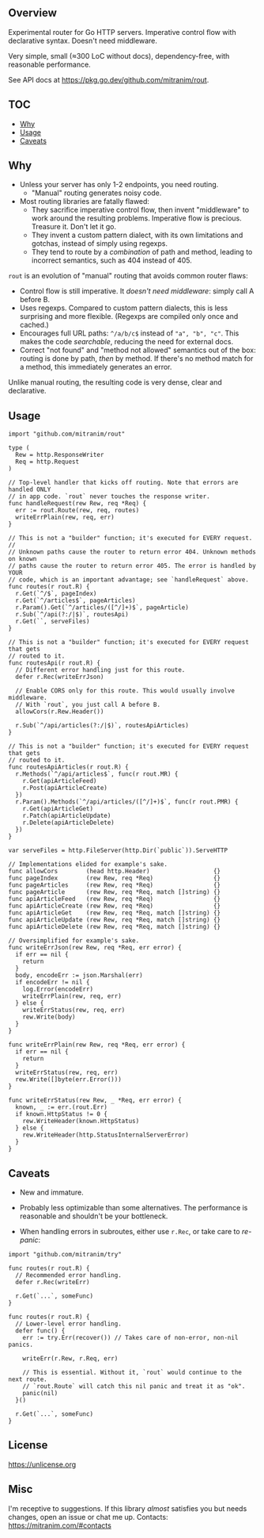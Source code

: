 ## Overview

Experimental router for Go HTTP servers. Imperative control flow with declarative syntax. Doesn't need middleware.

Very simple, small (≈300 LoC without docs), dependency-free, with reasonable performance.

See API docs at https://pkg.go.dev/github.com/mitranim/rout.

## TOC

* [Why](#why)
* [Usage](#usage)
* [Caveats](#caveats)

## Why

* Unless your server has only 1-2 endpoints, you need routing.
  * "Manual" routing generates noisy code.
* Most routing libraries are fatally flawed:
  * They sacrifice imperative control flow, then invent "middleware" to work around the resulting problems. Imperative flow is precious. Treasure it. Don't let it go.
  * They invent a custom pattern dialect, with its own limitations and gotchas, instead of simply using regexps.
  * They tend to route by a _combination_ of path and method, leading to incorrect semantics, such as 404 instead of 405.

`rout` is an evolution of "manual" routing that avoids common router flaws:

* Control flow is still imperative. It _doesn't need middleware_: simply call A before B.
* Uses regexps. Compared to custom pattern dialects, this is less surprising and more flexible. (Regexps are compiled only once and cached.)
* Encourages full URL paths: `^/a/b/c$` instead of `"a", "b", "c"`. This makes the code _searchable_, reducing the need for external docs.
* Correct "not found" and "method not allowed" semantics out of the box: routing is done by path, _then_ by method. If there's no method match for a method, this immediately generates an error.

Unlike manual routing, the resulting code is very dense, clear and declarative.

## Usage

```golang
import "github.com/mitranim/rout"

type (
  Rew = http.ResponseWriter
  Req = http.Request
)

// Top-level handler that kicks off routing. Note that errors are handled ONLY
// in app code. `rout` never touches the response writer.
func handleRequest(rew Rew, req *Req) {
  err := rout.Route(rew, req, routes)
  writeErrPlain(rew, req, err)
}

// This is not a "builder" function; it's executed for EVERY request.
//
// Unknown paths cause the router to return error 404. Unknown methods on known
// paths cause the router to return error 405. The error is handled by YOUR
// code, which is an important advantage; see `handleRequest` above.
func routes(r rout.R) {
  r.Get(`^/$`, pageIndex)
  r.Get(`^/articles$`, pageArticles)
  r.Param().Get(`^/articles/([^/]+)$`, pageArticle)
  r.Sub(`^/api(?:/|$)`, routesApi)
  r.Get(``, serveFiles)
}

// This is not a "builder" function; it's executed for EVERY request that gets
// routed to it.
func routesApi(r rout.R) {
  // Different error handling just for this route.
  defer r.Rec(writeErrJson)

  // Enable CORS only for this route. This would usually involve middleware.
  // With `rout`, you just call A before B.
  allowCors(r.Rew.Header())

  r.Sub(`^/api/articles(?:/|$)`, routesApiArticles)
}

// This is not a "builder" function; it's executed for EVERY request that gets
// routed to it.
func routesApiArticles(r rout.R) {
  r.Methods(`^/api/articles$`, func(r rout.MR) {
    r.Get(apiArticleFeed)
    r.Post(apiArticleCreate)
  })
  r.Param().Methods(`^/api/articles/([^/]+)$`, func(r rout.PMR) {
    r.Get(apiArticleGet)
    r.Patch(apiArticleUpdate)
    r.Delete(apiArticleDelete)
  })
}

var serveFiles = http.FileServer(http.Dir(`public`)).ServeHTTP

// Implementations elided for example's sake.
func allowCors        (head http.Header)                  {}
func pageIndex        (rew Rew, req *Req)                 {}
func pageArticles     (rew Rew, req *Req)                 {}
func pageArticle      (rew Rew, req *Req, match []string) {}
func apiArticleFeed   (rew Rew, req *Req)                 {}
func apiArticleCreate (rew Rew, req *Req)                 {}
func apiArticleGet    (rew Rew, req *Req, match []string) {}
func apiArticleUpdate (rew Rew, req *Req, match []string) {}
func apiArticleDelete (rew Rew, req *Req, match []string) {}

// Oversimplified for example's sake.
func writeErrJson(rew Rew, req *Req, err error) {
  if err == nil {
    return
  }
  body, encodeErr := json.Marshal(err)
  if encodeErr != nil {
    log.Error(encodeErr)
    writeErrPlain(rew, req, err)
  } else {
    writeErrStatus(rew, req, err)
    rew.Write(body)
  }
}

func writeErrPlain(rew Rew, req *Req, err error) {
  if err == nil {
    return
  }
  writeErrStatus(rew, req, err)
  rew.Write([]byte(err.Error()))
}

func writeErrStatus(rew Rew, _ *Req, err error) {
  known, _ := err.(rout.Err)
  if known.HttpStatus != 0 {
    rew.WriteHeader(known.HttpStatus)
  } else {
    rew.WriteHeader(http.StatusInternalServerError)
  }
}
```

## Caveats

* New and immature.

* Probably less optimizable than some alternatives. The performance is reasonable and shouldn't be your bottleneck.

* When handling errors in subroutes, either use `r.Rec`, or take care to _re-panic_:

```golang
import "github.com/mitranim/try"

func routes(r rout.R) {
  // Recommended error handling.
  defer r.Rec(writeErr)

  r.Get(`...`, someFunc)
}

func routes(r rout.R) {
  // Lower-level error handling.
  defer func() {
    err := try.Err(recover()) // Takes care of non-error, non-nil panics.

    writeErr(r.Rew, r.Req, err)

    // This is essential. Without it, `rout` would continue to the next route.
    // `rout.Route` will catch this nil panic and treat it as "ok".
    panic(nil)
  }()

  r.Get(`...`, someFunc)
}
```

## License

https://unlicense.org

## Misc

I'm receptive to suggestions. If this library _almost_ satisfies you but needs changes, open an issue or chat me up. Contacts: https://mitranim.com/#contacts
